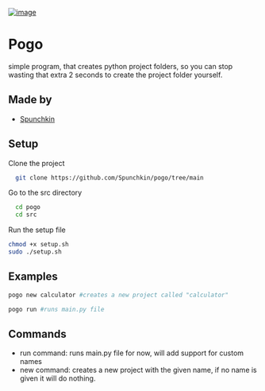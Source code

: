 

<a href="https://ibb.co/k6GCNkR"><img src="https://i.ibb.co/HpK851W/image.png" alt="image" border="0"></a>


# Pogo

simple program, that creates python project folders, so you can stop wasting that extra 2 seconds to create the project folder yourself.


## Made by

- [Spunchkin](https://github.com/Spunchkin)


## Setup

Clone the project

```bash
  git clone https://github.com/Spunchkin/pogo/tree/main
```

Go to the src directory

```bash
  cd pogo
  cd src
```

Run the setup file

```bash
chmod +x setup.sh 
sudo ./setup.sh
```



## Examples

```bash
pogo new calculator #creates a new project called "calculator"

pogo run #runs main.py file
```


## Commands

- run command: runs main.py file for now, will add support for custom names
- new command: creates a new project with the given name, if no name is given it will do nothing.

